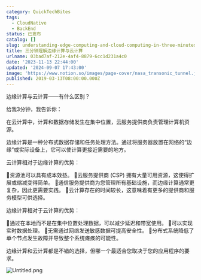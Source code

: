 ```yaml
---
category: QuickTechBites
tags:
  - CloudNative
  - BackEnd
status: 已发布
catalog: []
slug: understanding-edge-computing-and-cloud-computing-in-three-minutes
title: 三分钟理解边缘计算与云计算
urlname: 03bad7af-212e-4af4-8879-6cc1d231a4c0
date: '2023-11-13 22:44:00'
updated: '2024-09-07 17:43:00'
image: 'https://www.notion.so/images/page-cover/nasa_transonic_tunnel.jpg'
published: 2019-03-13T08:00:00.000Z
---
```


边缘计算与云计算——有什么区别？


给我3分钟，我告诉你：


在云计算中，计算和数据存储发生在集中位置，云服务提供商负责管理计算机资源。


边缘计算是一种分布式数据存储和任务处理方法。通过将服务器放置在网络的“边缘”或实际设备上，它可以使计算更接近需要的地方。


云计算相对于边缘计算的优势：


🔹资源池可以具有成本效益。
🔹云服务提供商 (CSP) 拥有大量可用资源，这使得扩展或缩减变得简单。
🔹通信服务提供商为您管理所有基础设施，而边缘计算通常更复杂，因此更需要实践。
🔹云计算存在的时间较长，这意味着有更多的提供商和服务模型可供选择。


边缘计算相对于云计算的优势：


🔸通过在本地而不是在集中位置处理数据，可以减少延迟和带宽使用。
🔸可以实现实时数据处理。
🔸无需通过网络发送敏感数据可提高安全性。
🔸分布式系统降低了单个节点发生故障并导致整个系统瘫痪的可能性。


边缘计算和云计算都是不错的选择，但哪一个最适合您取决于您的应用程序的要求。


![Untitled.png](https://prod-files-secure.s3.us-west-2.amazonaws.com/5d24fe63-e567-4804-86f9-9fdc62e13082/13581d9b-f241-4af1-9995-cb87504adaf1/Untitled.png?X-Amz-Algorithm=AWS4-HMAC-SHA256&X-Amz-Content-Sha256=UNSIGNED-PAYLOAD&X-Amz-Credential=ASIAZI2LB4662DJT7UIH%2F20250407%2Fus-west-2%2Fs3%2Faws4_request&X-Amz-Date=20250407T053957Z&X-Amz-Expires=3600&X-Amz-Security-Token=IQoJb3JpZ2luX2VjEN3%2F%2F%2F%2F%2F%2F%2F%2F%2F%2FwEaCXVzLXdlc3QtMiJHMEUCIQDYxat%2FozA8vmD8wbHTOWMPvJOXSbENdUUQg3nirJScJgIge4E5i0zoBsRj4vXyRvMf78MwHTX%2BEJUBVXng%2FMFw3JQq%2FwMIVhAAGgw2Mzc0MjMxODM4MDUiDGWvZf0%2Fv%2FmG1kZyyyrcA7tKzylrVoZd0pE%2F6AE5wKCGltiencO7fFJpF4caXZk6VnYw9%2BPb2Jv8QZEUSyU51fQy3AczFRrupzPQg4%2BBuDOL%2FuI87FiyO97e8Huei0FNL1DNzI%2BGNV%2FakrPIBobMeydwC5g6aQkjiuF%2BOmwSn96MEy%2FNFs%2B%2FhuaClsQCHRmJUq%2FeLcRTdE1P7b7mCZdZWVpfNp3CdRWBOQ0v4N68GY2EQ09JeaFg8iRkQcuTPIuVaTN3sWvNBC1SxagHucuaL%2Bwn%2F3JthFMC%2FnO%2BFh%2F88gxPwYRRRtmPiU9JG6nsiXICvjWmWazX8%2FK6f8dSB7GaDGY6HJnvSgLFdMdo7QTMIdvjHhtKS8WnCTnSL2rz9er6uXXAKZFW4FYYXRg%2FdANFcWOXMirBU4Vz0%2FqxT2vJaevNAWpsmSdTiPuRKe7bhEbJo8Te5OjF%2F1RV07I%2BIzpKFHYV1MyK8SUN7yOO1PivKdd1nN1Nv7Qf7n%2FAnRHp0pA%2BvrfTO9TxALdl%2BKTEUma8fbk9ZkYIlc4J8w13Xl8Ppam74imb7KjNgssln7icT7NbK1koILycINeirPD50gyTDM3J%2FV3%2BHd6OnauNzPCSb25yMRgKQpMdWU582Oh8SbzvjCrnlIQjyCPnU5vFMPW2zb8GOqUBqOL4LOQc5XdFje7rvpI9aeQ1OsbkvuXkwiS%2FtfcSQLVISv4BGsiKPgP0ijPOBLKr5j02XncyiO2yg35KxgQFFhGyQiRqOHXQuSnOoposojKObX4hFUQg49KQFEqTgJbeRupl5m2x2PZ9oWjRkWlM%2F9kC1z2sWl02gjblNieed2lAFzWeTM430OKgs72mbBism1pHZ6EGSohPHISSaGoqVXcxLKcQ&X-Amz-Signature=ce98d9abd95dcce97e630a1c269b4ea28093c55c6599ebf3e36db81bad243d28&X-Amz-SignedHeaders=host&x-id=GetObject)

